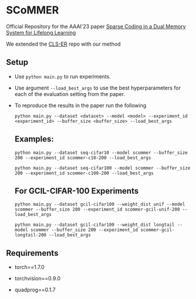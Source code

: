 # SCoMMER
Official Repository for the AAAI'23 paper [Sparse Coding in a Dual Memory System for Lifelong Learning](https://arxiv.org/pdf/2301.05058.pdf)

We extended the [CLS-ER](https://github.com/NeurAI-Lab/CLS-ER) repo with our method

## Setup

+ Use `python main.py` to run experiments.
+ Use argument `--load_best_args` to use the best hyperparameters for each of the evaluation setting from the paper.
+ To reproduce the results in the paper run the following  

    `python main.py --dataset <dataset> --model <model> --experiment_id <experiment_id> --buffer_size <buffer_size> --load_best_args`

  ## Examples:

    ```
    python main.py --dataset seq-cifar10 --model scommer --buffer_size 200 --experiment_id scommer-c10-200 --load_best_args
    
    python main.py --dataset seq-cifar100 --model scommer --buffer_size 200 --experiment_id scommer-c100-200 --load_best_args
    ```

  ## For GCIL-CIFAR-100 Experiments

    ```
    python main.py --dataset gcil-cifar100 --weight_dist unif --model scommer --buffer_size 200 --experiment_id scommer-gcil-unif-200 --load_best_args
    
    python main.py --dataset gcil-cifar100 --weight_dist longtail --model scommer --buffer_size 200 --experiment_id scommer-gcil-longtail-200 --load_best_args
    ```

## Requirements

- torch==1.7.0

- torchvision==0.9.0 

- quadprog==0.1.7
